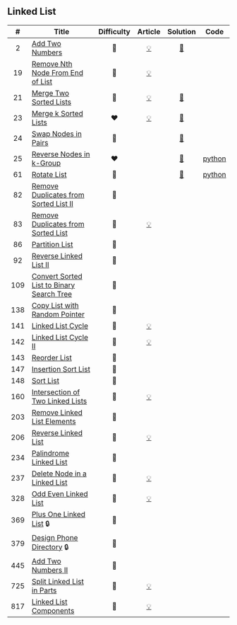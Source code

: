 
## Linked List

|#|Title|Difficulty|Article|Solution|Code|
|:---:|---|:---:|:---:|:---:|:---:|
|2|[Add Two Numbers](https://leetcode.com/problems/add-two-numbers) |🧡|[💡](https://leetcode.com/articles/add-two-numbers)|[📜](.././solutions/2.%20Add%20Two%20Numbers.md)||
|19|[Remove Nth Node From End of List](https://leetcode.com/problems/remove-nth-node-from-end-of-list) |🧡|[💡](https://leetcode.com/articles/remove-nth-node-end-list)|||
|21|[Merge Two Sorted Lists](https://leetcode.com/problems/merge-two-sorted-lists) |💚|[💡](https://leetcode.com/articles/merged-two-sorted-lists)|[📜](.././solutions/21.%20Merge%20Two%20Sorted%20Lists.md)||
|23|[Merge k Sorted Lists](https://leetcode.com/problems/merge-k-sorted-lists) |❤️|[💡](https://leetcode.com/articles/merge-k-sorted-list)|[📜](.././solutions/23.%20Merge%20k%20Sorted%20Lists.md)||
|24|[Swap Nodes in Pairs](https://leetcode.com/problems/swap-nodes-in-pairs) |🧡||[📜](.././solutions/24.%20Swap%20Nodes%20in%20Pairs.md)||
|25|[Reverse Nodes in k-Group](https://leetcode.com/problems/reverse-nodes-in-k-group) |❤️||[📜](.././solutions/25.%20Reverse%20Nodes%20in%20k-Group.md)|[python](.././python/25.%20Reverse%20Nodes%20in%20k-Group.py)|
|61|[Rotate List](https://leetcode.com/problems/rotate-list) |🧡||[📜](.././solutions/61.%20Rotate%20List.md)|[python](.././python/61.%20Rotate%20List.py)|
|82|[Remove Duplicates from Sorted List II](https://leetcode.com/problems/remove-duplicates-from-sorted-list-ii) |🧡||||
|83|[Remove Duplicates from Sorted List](https://leetcode.com/problems/remove-duplicates-from-sorted-list) |💚|[💡](https://leetcode.com/articles/remove-duplicates-sorted-list)|||
|86|[Partition List](https://leetcode.com/problems/partition-list) |🧡||||
|92|[Reverse Linked List II](https://leetcode.com/problems/reverse-linked-list-ii) |🧡||||
|109|[Convert Sorted List to Binary Search Tree](https://leetcode.com/problems/convert-sorted-list-to-binary-search-tree) |🧡||||
|138|[Copy List with Random Pointer](https://leetcode.com/problems/copy-list-with-random-pointer) |🧡||||
|141|[Linked List Cycle](https://leetcode.com/problems/linked-list-cycle) |💚|[💡](https://leetcode.com/articles/linked-list-cycle)|||
|142|[Linked List Cycle II](https://leetcode.com/problems/linked-list-cycle-ii) |🧡|[💡](https://leetcode.com/articles/linked-list-cycle-ii)|||
|143|[Reorder List](https://leetcode.com/problems/reorder-list) |🧡||||
|147|[Insertion Sort List](https://leetcode.com/problems/insertion-sort-list) |🧡||||
|148|[Sort List](https://leetcode.com/problems/sort-list) |🧡||||
|160|[Intersection of Two Linked Lists](https://leetcode.com/problems/intersection-of-two-linked-lists) |💚|[💡](https://leetcode.com/articles/intersection-two-linked-lists)|||
|203|[Remove Linked List Elements](https://leetcode.com/problems/remove-linked-list-elements) |💚||||
|206|[Reverse Linked List](https://leetcode.com/problems/reverse-linked-list) |💚|[💡](https://leetcode.com/articles/reverse-linked-list)|||
|234|[Palindrome Linked List](https://leetcode.com/problems/palindrome-linked-list) |💚||||
|237|[Delete Node in a Linked List](https://leetcode.com/problems/delete-node-in-a-linked-list) |💚|[💡](https://leetcode.com/articles/delete-node-linked-list)|||
|328|[Odd Even Linked List](https://leetcode.com/problems/odd-even-linked-list) |🧡|[💡](https://leetcode.com/articles/odd-even-linked-list)|||
|369|[Plus One Linked List](https://leetcode.com/problems/plus-one-linked-list) 🔒|🧡||||
|379|[Design Phone Directory](https://leetcode.com/problems/design-phone-directory) 🔒|🧡||||
|445|[Add Two Numbers II](https://leetcode.com/problems/add-two-numbers-ii) |🧡||||
|725|[Split Linked List in Parts](https://leetcode.com/problems/split-linked-list-in-parts) |🧡|[💡](https://leetcode.com/articles/split-linked-list-in-parts)|||
|817|[Linked List Components](https://leetcode.com/problems/linked-list-components) |🧡|[💡](https://leetcode.com/articles/linked-list-components)|||

